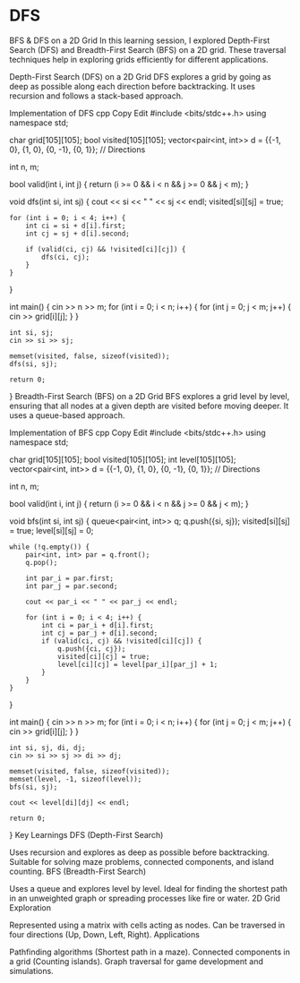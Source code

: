 # DFS
BFS & DFS on a 2D Grid
In this learning session, I explored Depth-First Search (DFS) and Breadth-First Search (BFS) on a 2D grid. These traversal techniques help in exploring grids efficiently for different applications.

Depth-First Search (DFS) on a 2D Grid
DFS explores a grid by going as deep as possible along each direction before backtracking. It uses recursion and follows a stack-based approach.

Implementation of DFS
cpp
Copy
Edit
#include <bits/stdc++.h>
using namespace std;

char grid[105][105];
bool visited[105][105];
vector<pair<int, int>> d = {{-1, 0}, {1, 0}, {0, -1}, {0, 1}}; // Directions

int n, m;

bool valid(int i, int j) {
    return (i >= 0 && i < n && j >= 0 && j < m);
}

void dfs(int si, int sj) {
    cout << si << " " << sj << endl;
    visited[si][sj] = true;

    for (int i = 0; i < 4; i++) {
        int ci = si + d[i].first;
        int cj = sj + d[i].second;

        if (valid(ci, cj) && !visited[ci][cj]) {
            dfs(ci, cj);
        }
    }
}

int main() {
    cin >> n >> m;
    for (int i = 0; i < n; i++) {
        for (int j = 0; j < m; j++) {
            cin >> grid[i][j];
        }
    }

    int si, sj;
    cin >> si >> sj;

    memset(visited, false, sizeof(visited));
    dfs(si, sj);

    return 0;
}
Breadth-First Search (BFS) on a 2D Grid
BFS explores a grid level by level, ensuring that all nodes at a given depth are visited before moving deeper. It uses a queue-based approach.

Implementation of BFS
cpp
Copy
Edit
#include <bits/stdc++.h>
using namespace std;

char grid[105][105];
bool visited[105][105];
int level[105][105];
vector<pair<int, int>> d = {{-1, 0}, {1, 0}, {0, -1}, {0, 1}}; // Directions

int n, m;

bool valid(int i, int j) {
    return (i >= 0 && i < n && j >= 0 && j < m);
}

void bfs(int si, int sj) {
    queue<pair<int, int>> q;
    q.push({si, sj});
    visited[si][sj] = true;
    level[si][sj] = 0;

    while (!q.empty()) {
        pair<int, int> par = q.front();
        q.pop();

        int par_i = par.first;
        int par_j = par.second;

        cout << par_i << " " << par_j << endl;

        for (int i = 0; i < 4; i++) {
            int ci = par_i + d[i].first;
            int cj = par_j + d[i].second;
            if (valid(ci, cj) && !visited[ci][cj]) {
                q.push({ci, cj});
                visited[ci][cj] = true;
                level[ci][cj] = level[par_i][par_j] + 1;
            }
        }
    }
}

int main() {
    cin >> n >> m;
    for (int i = 0; i < n; i++) {
        for (int j = 0; j < m; j++) {
            cin >> grid[i][j];
        }
    }

    int si, sj, di, dj;
    cin >> si >> sj >> di >> dj;

    memset(visited, false, sizeof(visited));
    memset(level, -1, sizeof(level));
    bfs(si, sj);

    cout << level[di][dj] << endl;

    return 0;
}
Key Learnings
DFS (Depth-First Search)

Uses recursion and explores as deep as possible before backtracking.
Suitable for solving maze problems, connected components, and island counting.
BFS (Breadth-First Search)

Uses a queue and explores level by level.
Ideal for finding the shortest path in an unweighted graph or spreading processes like fire or water.
2D Grid Exploration

Represented using a matrix with cells acting as nodes.
Can be traversed in four directions (Up, Down, Left, Right).
Applications

Pathfinding algorithms (Shortest path in a maze).
Connected components in a grid (Counting islands).
Graph traversal for game development and simulations.
